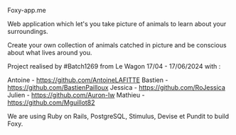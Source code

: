 Foxy-app.me

Web application which let's you take picture of animals to learn about your surroundings. 

Create your own collection of animals catched in picture and be conscious about what lives around you. 

Project realised by #Batch1269 from Le Wagon 17/04 - 17/06/2024  with :

  Antoine - https://github.com/AntoineLAFITTE
  Bastien - https://github.com/BastienPailloux
  Jessica - https://github.com/RoJessica
  Julien -  https://github.com/Auron-lw
  Mathieu - https://github.com/Mguillot82
  
We are using Ruby on Rails, PostgreSQL, Stimulus, Devise et Pundit to build Foxy. 

  

